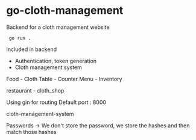 # go-cloth-management
Backend for a cloth management website

`` go run .``

Included in backend

- Authentication, token generation
- Cloth management system


Food - Cloth
Table - Counter
Menu - Inventory

restaurant - cloth_shop

Using gin for routing
Default port : 8000

cloth-management-system

Passwords -> We don't store the password, we store the hashes and then match those hashes